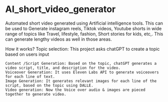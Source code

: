 # AI_short_video_generator
Automated short video generated using Artificial intelligence tools.
This can be used to Generate instagram reels, Tiktok videos, Youtube shorts in wide range of topics like Travel, lifestyle, fashion, Short stories for kids, etc,.
This can generate lengthy videos as well in those areas.

How it works?
    Topic selection: This project asks chatGPT to create a topic based on users input
    
    Content /Script Generation: Based on the topic, chatGPT generates a video script, title, and description for the video.
    Voiceover Generation: It uses Eleven Labs API to generate voiceovers for each line of text.
    Image Generation: It generates relevant images for each line of the script, based on the topic using DALLE.
    Video generation: Now the Voice over audio & images are pieced together to generate video.
